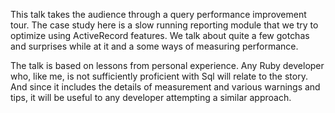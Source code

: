 This talk takes the audience through a query performance improvement tour. The case study here is a slow running reporting module that we try to optimize using ActiveRecord features. We talk about quite a few gotchas and surprises while at it and a some ways of measuring performance.

The talk is based on lessons from personal experience. Any Ruby developer who, like me, is not sufficiently proficient with Sql will relate to the story. And since it includes the details of measurement and various warnings and tips, it will be useful to any developer attempting a similar approach.

